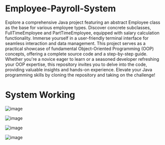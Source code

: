 # Employee-Payroll-System

Explore a comprehensive Java project featuring an abstract Employee class as the base for various employee types. Discover concrete subclasses, FullTimeEmployee and PartTimeEmployee, equipped with salary calculation functionality. Immerse yourself in a user-friendly terminal interface for seamless interaction and data management. This project serves as a practical showcase of fundamental Object-Oriented Programming (OOP) concepts, offering a complete source code and a step-by-step guide. Whether you're a novice eager to learn or a seasoned developer refreshing your OOP expertise, this repository invites you to delve into the code, providing valuable insights and hands-on experience. Elevate your Java programming skills by cloning the repository and taking on the challenge! 


# System Working

![image](https://github.com/Shubham-Kumar-Singh-03/Employee-Payroll-System/assets/87908011/a1545bbd-0b18-4deb-a454-53c2dff6d873)

![image](https://github.com/Shubham-Kumar-Singh-03/Employee-Payroll-System/assets/87908011/1fe9028a-9aaa-4e41-91fe-b5ad9d751fae)

![image](https://github.com/Shubham-Kumar-Singh-03/Employee-Payroll-System/assets/87908011/bc241ca9-ac6c-4149-b6ac-96baf7f1290e)

![image](https://github.com/Shubham-Kumar-Singh-03/Employee-Payroll-System/assets/87908011/fb92e595-03fe-46c6-93e1-645aec07f93a)
